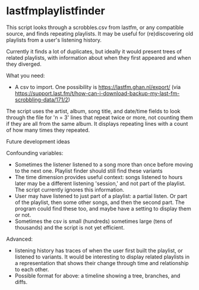 # lastfmplaylistfinder

This script looks through a scrobbles.csv from lastfm, or any compatible source, and finds repeating playlists. It may be useful for (re)discovering old playlists from a user's listening history.

Currently it finds a lot of duplicates, but ideally it would present trees of related playlists, with information about when they first appeared and when they diverged.

What you need:

* A csv to import. One possibility is https://lastfm.ghan.nl/export/ (via https://support.last.fm/t/how-can-i-download-backup-my-last-fm-scrobbling-data/171/2)

The script uses the artist, album, song title, and date/time fields to look through the file for 'n = 3' lines that repeat twice or more, not counting them if they are all from the same album. 
It displays repeating lines with a count of how  many times they repeated.


Future development ideas

Confounding variables:
* Sometimes the listener listened to a song more than once before moving to the next one. Playlist finder should still find these variants
* The time dimension provides useful context: songs listened to hours later may be a different listening 'session,' and not part of the playlist. The script currently ignores this information.
* User may have listened to just part of a playlist: a partial listen. Or part of the playlist, then some other songs, and then the second part. The program could find these too, and maybe have a setting to display them or not.
* Sometimes the csv is small (hundreds) sometimes large (tens of thousands) and the script is not yet efficient.


Advanced:
* listening history has traces of when the user first built the playlist, or listened to variants. It would be interesting to display related playlists in a representation that shows their change through time and relationship to each other.
* Possible format for above: a timeline showing a tree, branches, and diffs.
